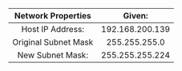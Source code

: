 |Network Properties|Given:|
|:---:|:--:|
|Host IP Address:|192.168.200.139|
|Original Subnet Mask|255.255.255.0|
|New Subnet Mask:|255.255.255.224|
